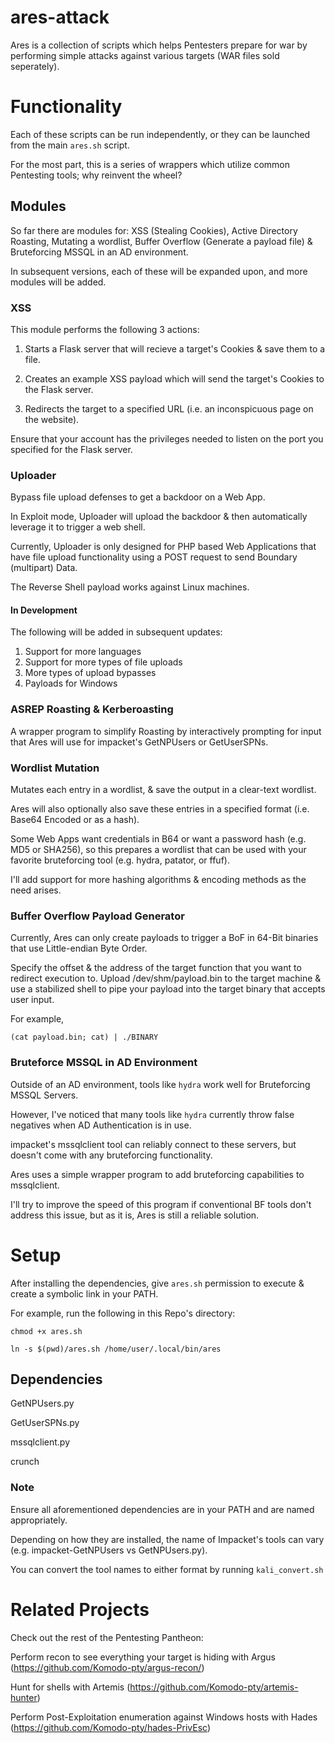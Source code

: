 # ares-attack
Ares is a collection of scripts which helps Pentesters prepare for war by performing simple attacks against various targets (WAR files sold seperately).

# Functionality
Each of these scripts can be run independently, or they can be launched from the main `ares.sh` script.

For the most part, this is a series of wrappers which utilize common Pentesting tools; why reinvent the wheel?

## Modules
So far there are modules for: XSS (Stealing Cookies), Active Directory Roasting, Mutating a wordlist, Buffer Overflow (Generate a payload file) & Bruteforcing MSSQL in an AD environment.

In subsequent versions, each of these will be expanded upon, and more modules will be added.

### XSS
This module performs the following 3 actions:

1) Starts a Flask server that will recieve a target's Cookies & save them to a file.

2) Creates an example XSS payload which will send the target's Cookies to the Flask server.

3) Redirects the target to a specified URL (i.e. an inconspicuous page on the website).

Ensure that your account has the privileges needed to listen on the port you specified for the Flask server.

### Uploader
Bypass file upload defenses to get a backdoor on a Web App.

In Exploit mode, Uploader will upload the backdoor & then automatically leverage it to trigger a web shell.

Currently, Uploader is only designed for PHP based Web Applications that have file upload functionality using a POST request to send Boundary (multipart) Data.

The Reverse Shell payload works against Linux machines.

#### In Development
The following will be added in subsequent updates:

1) Support for more languages
2) Support for more types of file uploads
3) More types of upload bypasses
4) Payloads for Windows

### ASREP Roasting & Kerberoasting
A wrapper program to simplify Roasting by interactively prompting for input that Ares will use for impacket's GetNPUsers or GetUserSPNs.

### Wordlist Mutation
Mutates each entry in a wordlist, & save the output in a clear-text wordlist.

Ares will also optionally also save these entries in a specified format (i.e. Base64 Encoded or as a hash).

Some Web Apps want credentials in B64 or want a password hash (e.g. MD5 or SHA256), so this prepares a wordlist that can be used with your favorite bruteforcing tool (e.g. hydra, patator, or ffuf).

I'll add support for more hashing algorithms & encoding methods as the need arises.

### Buffer Overflow Payload Generator
Currently, Ares can only create payloads to trigger a BoF in 64-Bit binaries that use Little-endian Byte Order.

Specify the offset & the address of the target function that you want to redirect execution to. Upload /dev/shm/payload.bin to the target machine & use a stabilized shell to pipe your payload into the target binary that accepts user input.

For example,

`(cat payload.bin; cat) | ./BINARY`

### Bruteforce MSSQL in AD Environment
Outside of an AD environment, tools like `hydra` work well for Bruteforcing MSSQL Servers.

However, I've noticed that many tools like `hydra` currently throw false negatives when AD Authentication is in use.

impacket's mssqlclient tool can reliably connect to these servers, but doesn't come with any bruteforcing functionality.

Ares uses a simple wrapper program to add bruteforcing capabilities to mssqlclient.

I'll try to improve the speed of this program if conventional BF tools don't address this issue, but as it is, Ares is still a reliable solution.

# Setup
After installing the dependencies, give `ares.sh` permission to execute & create a symbolic link in your PATH.

For example, run the following in this Repo's directory:

`chmod +x ares.sh`

`ln -s $(pwd)/ares.sh /home/user/.local/bin/ares`

## Dependencies
GetNPUsers.py

GetUserSPNs.py

mssqlclient.py

crunch

### Note
Ensure all aforementioned dependencies are in your PATH and are named appropriately.

Depending on how they are installed, the name of Impacket's tools can vary (e.g. impacket-GetNPUsers vs GetNPUsers.py).

You can convert the tool names to either format by running `kali_convert.sh`

# Related Projects
Check out the rest of the Pentesting Pantheon:

Perform recon to see everything your target is hiding with Argus (https://github.com/Komodo-pty/argus-recon/)

Hunt for shells with Artemis (https://github.com/Komodo-pty/artemis-hunter)

Perform Post-Exploitation enumeration against Windows hosts with Hades (https://github.com/Komodo-pty/hades-PrivEsc)
